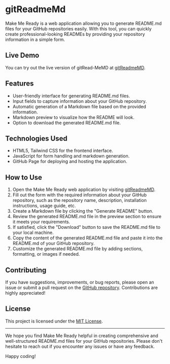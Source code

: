 # gitReadmeMd

Make Me Ready is a web application allowing you to generate README.md files for your GitHub repositories easily. With this tool, you can quickly create professional-looking READMEs by providing your repository information in a simple form.

## Live Demo

You can try out the live version of gitRead-MeMD at [gitReadmeMD](https://pattpjy.github.io/gitReadmeMd/).

## Features

- User-friendly interface for generating README.md files.
- Input fields to capture information about your GitHub repository.
- Automatic generation of a Markdown file based on the provided information.
- Markdown preview to visualize how the README will look.
- Option to download the generated README.md file.

## Technologies Used

- HTML5, Tailwind CSS for the frontend interface.
- JavaScript for form handling and markdown generation.
- GitHub Page for deploying and hosting the application.

## How to Use

1. Open the Make Me Ready web application by visiting [gitReadmeMD](https://pattpjy.github.io/gitReadmeMd/).
2. Fill out the form with the required information about your GitHub repository, such as the repository name, description, installation instructions, usage guide, etc.
3. Create a Markdown file by clicking the "Generate README" button.
4. Review the generated README.md file in the preview section to ensure it meets your requirements.
5. If satisfied, click the "Download" button to save the README.md file to your local machine.
6. Copy the content of the generated README.md file and paste it into the README.md of your GitHub repository.
7. Customize the generated README.md file by adding sections, formatting, or images if needed.

## Contributing

If you have suggestions, improvements, or bug reports, please open an issue or submit a pull request on the [GitHub repository](https://github.com/pattpjy/gitReadmeMd/issues). Contributions are highly appreciated!

## License

This project is licensed under the [MIT License](LICENSE).

---

We hope you find Make Me Ready helpful in creating comprehensive and well-structured README.md files for your GitHub repositories. Please don't hesitate to reach out if you encounter any issues or have any feedback.

Happy coding!


